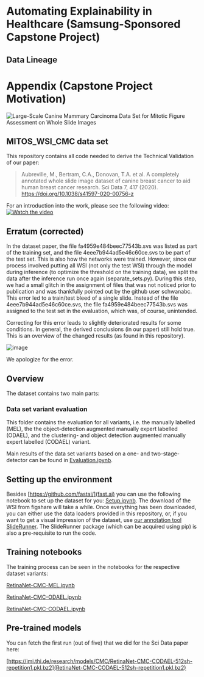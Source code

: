 # Automating Explainability in Healthcare (Samsung-Sponsored Capstone Project)

## Data Lineage

# Appendix (Capstone Project Motivation)

![Large-Scale Canine Mammary Carcinoma Data Set for Mitotic Figure Assessment on Whole Slide Images](title_CMC.png)

## MITOS_WSI_CMC data set

This repository contains all code needed to derive the Technical Validation of our paper:
> Aubreville, M., Bertram, C.A., Donovan, T.A. et al. A completely annotated whole slide image dataset of canine breast cancer to aid human breast cancer research. Sci Data 7, 417 (2020). https://doi.org/10.1038/s41597-020-00756-z

For an introduction into the work, please see the following video:
[![Watch the video](https://img.youtube.com/vi/gjUmu6zy6HQ/hqdefault.jpg)](https://youtu.be/gjUmu6zy6HQ)

## Erratum (corrected)

In the dataset paper, the file fa4959e484beec77543b.svs was listed as part of the training set, and the file 4eee7b944ad5e46c60ce.svs to be part of the test set. This is also how the networks were trained. However, since our process involved putting all WSI (not only the test WSI) through the model during inference (to optimize the threshold on the training data), we split the data after the inference run once again (separate_sets.py). During this step, we had a small glitch in the assignment of files that was not noticed prior to publication and was thankfully pointed out by the github user schwanabc. This error led to a train/test bleed of a single slide. Instead of the file 4eee7b944ad5e46c60ce.svs, the file fa4959e484beec77543b.svs was assigned to the test set in the evaluation, which was, of course, unintended. 

Correcting for this error leads to slightly deteriorated results for some conditions. In general, the derived conclusions (in our paper) still hold true. This is an overview of the changed results (as found in this repository). 

![image](https://user-images.githubusercontent.com/10051592/130193942-5c2fe531-6177-49ad-8760-359de103d8ad.png)

We apologize for the error.

## Overview

The dataset contains two main parts:

### Data set variant evaluation

This folder contains the evaluation for all variants, i.e. the manually labelled (MEL), the the object-detection augmented manually expert labelled (ODAEL), and the clustering- and object detection augmented manually expert labelled (CODAEL) variant.

Main results of the data set variants based on a one- and two-stage-detector can be found in [Evaluation.ipynb](Evaluation.ipynb).

## Setting up the environment

Besides [https://github.com/fastai/](fast.ai) you can use the following notebook to set up the dataset for you: [Setup.ipynb](Setup.ipynb). The download of the WSI from figshare will take a while. Once everything has been downloaded, you can either use the data loaders provided in this repository, or, if you want to get a visual impression of the dataset, use [our annotation tool SlideRunner](https://github.com/maubreville/SlideRunner). The SlideRunner package (which can be acquired using pip) is also a pre-requisite to run the code.

## Training notebooks

The training process can be seen in the notebooks for the respective dataset variants:

[RetinaNet-CMC-MEL.ipynb](RetinaNet-CMC-MEL.ipynb)

[RetinaNet-CMC-ODAEL.ipynb](RetinaNet-CMC-ODAEL.ipynb)

[RetinaNet-CMC-CODAEL.ipynb](RetinaNet-CMC-CODAEL.ipynb)

## Pre-trained models

You can fetch the first run (out of five) that we did for the Sci Data paper here:

[https://imi.thi.de/research/models/CMC/RetinaNet-CMC-CODAEL-512sh-repetition1.pkl.bz2](RetinaNet-CMC-CODAEL-512sh-repetition1.pkl.bz2)

